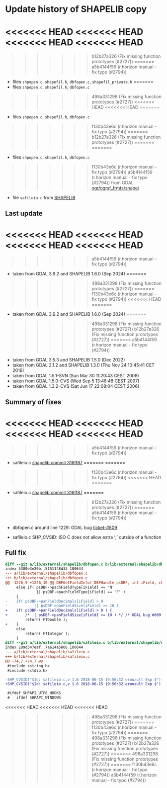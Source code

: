 # Update history of SHAPELIB copy

<<<<<<< HEAD
<<<<<<< HEAD
<<<<<<< HEAD
<<<<<<< HEAD
=======
>>>>>>> b12b27a326 (Fix missing function prototypes (#2727))
=======
>>>>>>> a5b4144f59 (r.horizon manual - fix typo (#2794))
* files `shpopen.c`, `shapefil.h`, `dbfopen.c`, `shapefil_private.h`
=======
* files `shpopen.c`, `shapefil.h`, `dbfopen.c`
>>>>>>> 498a331298 (Fix missing function prototypes (#2727))
<<<<<<< HEAD
<<<<<<< HEAD
=======
* files `shpopen.c`, `shapefil.h`, `dbfopen.c`
>>>>>>> f130b43e6c (r.horizon manual - fix typo (#2794))
=======
>>>>>>> b12b27a326 (Fix missing function prototypes (#2727))
=======
=======
* files `shpopen.c`, `shapefil.h`, `dbfopen.c`
>>>>>>> f130b43e6c (r.horizon manual - fix typo (#2794))
>>>>>>> a5b4144f59 (r.horizon manual - fix typo (#2794))
   from GDAL [ogr/ogrsf_frmts/shape/](https://github.com/OSGeo/gdal/tree/master/ogr/ogrsf_frmts/shape)
* file `safileio.c`
   from [SHAPELIB](http://download.osgeo.org/shapelib/)

## Last update

<<<<<<< HEAD
<<<<<<< HEAD
<<<<<<< HEAD
<<<<<<< HEAD
=======
>>>>>>> a5b4144f59 (r.horizon manual - fix typo (#2794))
* taken from GDAL 3.9.2 and SHAPELIB 1.6.0 (Sep 2024)
=======
>>>>>>> 498a331298 (Fix missing function prototypes (#2727))
=======
>>>>>>> f130b43e6c (r.horizon manual - fix typo (#2794))
<<<<<<< HEAD
=======
* taken from GDAL 3.9.2 and SHAPELIB 1.6.0 (Sep 2024)
=======
>>>>>>> 498a331298 (Fix missing function prototypes (#2727))
>>>>>>> b12b27a326 (Fix missing function prototypes (#2727))
=======
>>>>>>> a5b4144f59 (r.horizon manual - fix typo (#2794))
* taken from GDAL 3.5.3 and SHAPELIB 1.5.0 (Dec 2022)
* taken from GDAL 2.1.2 and SHAPELIB 1.3.0 (Thu Nov 24 10:45:41 CET 2016)
* taken from GDAL 1.5.1-SVN (Sun Mar 30 11:20:43 CEST 2008)
* taken from GDAL 1.5.0-CVS (Wed Sep  5 13:48:48 CEST 2007)
* taken from GDAL 1.3.2-CVS (Sat Jun 17 22:08:04 CEST 2006)

## Summary of fixes

<<<<<<< HEAD
<<<<<<< HEAD
<<<<<<< HEAD
<<<<<<< HEAD
=======
>>>>>>> a5b4144f59 (r.horizon manual - fix typo (#2794))
* safileio.c
   [shapelib commit 316ff87](https://github.com/OSGeo/shapelib/commit/316ff872566ea0d91d6b62fe01bfe39931db39aa#diff-f068bc465ca1a32e1b9c214d4eb9504ef9e0f3c4cabc1aa4bab8aa41e2248cc6R153)
=======
=======
>>>>>>> f130b43e6c (r.horizon manual - fix typo (#2794))
<<<<<<< HEAD
=======
* safileio.c
   [shapelib commit 316ff87](https://github.com/OSGeo/shapelib/commit/316ff872566ea0d91d6b62fe01bfe39931db39aa#diff-f068bc465ca1a32e1b9c214d4eb9504ef9e0f3c4cabc1aa4bab8aa41e2248cc6R153)
=======
>>>>>>> b12b27a326 (Fix missing function prototypes (#2727))
=======
>>>>>>> a5b4144f59 (r.horizon manual - fix typo (#2794))
* dbfopen.c
   around line 1229: GDAL bug [ticket-#809](http://trac.osgeo.org/gdal/ticket/809)

* safileio.c
   SHP_CVSID: ISO C does not allow extra ‘;’ outside of a function

## Full fix

```diff
diff --git a/lib/external/shapelib/dbfopen.c b/lib/external/shapelib/dbfopen.c
index 5380e3e20b..5151148d33 100644
--- a/lib/external/shapelib/dbfopen.c
+++ b/lib/external/shapelib/dbfopen.c
@@ -1226,9 +1226,10 @@ DBFGetFieldInfo( DBFHandle psDBF, int iField, char * pszFieldName,
     else if( psDBF->pachFieldType[iField] == 'N'
              || psDBF->pachFieldType[iField] == 'F' )
     {
-    if( psDBF->panFieldDecimals[iField] > 0
-            || psDBF->panFieldSize[iField] >= 10 )
+    if( psDBF->panFieldDecimals[iField] > 0 ) {
+        /* || psDBF->panFieldSize[iField] >= 10 ) */ /* GDAL bug #809 */
         return( FTDouble );
+    }
     else
         return( FTInteger );
     }
diff --git a/lib/external/shapelib/safileio.c b/lib/external/shapelib/safileio.c
index 289d347eaf..7a614a5806 100644
--- a/lib/external/shapelib/safileio.c
+++ b/lib/external/shapelib/safileio.c
@@ -74,7 +74,7 @@
 #include <string.h>
 #include <stdio.h>

-SHP_CVSID("$Id: safileio.c,v 1.6 2018-06-15 19:56:32 erouault Exp $");
+SHP_CVSID("$Id: safileio.c,v 1.6 2018-06-15 19:56:32 erouault Exp $")

 #ifdef SHPAPI_UTF8_HOOKS
 #   ifdef SHPAPI_WINDOWS

```
<<<<<<< HEAD
<<<<<<< HEAD
<<<<<<< HEAD
>>>>>>> 498a331298 (Fix missing function prototypes (#2727))
=======
>>>>>>> f130b43e6c (r.horizon manual - fix typo (#2794))
=======
>>>>>>> 498a331298 (Fix missing function prototypes (#2727))
>>>>>>> b12b27a326 (Fix missing function prototypes (#2727))
=======
>>>>>>> 498a331298 (Fix missing function prototypes (#2727))
=======
>>>>>>> f130b43e6c (r.horizon manual - fix typo (#2794))
>>>>>>> a5b4144f59 (r.horizon manual - fix typo (#2794))

